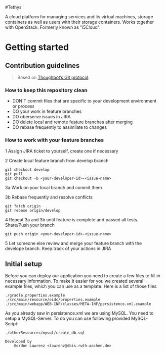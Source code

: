 #Tethys

A cloud platform for managing services and its virtual machines, storage containers as well as users with their storage containers. Works together with OpenStack. Formerly known as "i5Cloud".


# Getting started

## Contribution guidelines

> Based on [Thoughbot’s Git protocol][thoughtbot].

### How to keep this repository clean

* DON'T commit files that are specific to your development environment or process
* DO your work in feature branches
* DO oberserve issues in JIRA
* DO delete local and remote feature branches after merging
* DO rebase frequently to assimilate to changes

### How to work with your feature branches

1 Assign JIRA ticket to yourself, create one if necessary

2 Create local feature branch from develop branch

    git checkout develop
    git pull
    git checkout -b <your-developer-id>-<issue-name>
    
3a Work on your local branch and commit them

3b Rebase frequently and resolve conflicts

    git fetch origin
    git rebase origin/develop
    
4 Repeat 3a and 3b until feature is complete and passed all tests. Share/Push your branch

    git push origin <your-developer-id>-<issue-name>
    
5 Let someone else review and merge your feature branch with the develope branch. Keep track of your actions in JIRA
    
## Initial setup
Before you can deploy our application you need to create a few files to fill in necessary information.
To make it easier for you we created several example files, which you can use as a template.
Here is a list of those files:

    ./gradle.properties.example
    ./src/main/resource/oidc/properties.example
    ./src/main/webapp/WEB-INF/classes/META-INF/persistence.xml.example
  
As you already saw in persistence.xml we are using MySQL. You need to setup a MySQL-Server. To do you can use following provided MySQL-Script:

    ./otherResources/mysql/create_db.sql

```
Developed by
    Gordon Lawrenz <lawrenz@dbis.rwth-aachen.de>
```

[thoughtbot]: https://github.com/thoughtbot/guides/tree/master/protocol/git

